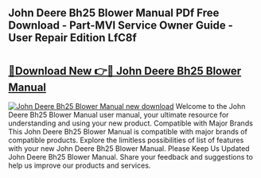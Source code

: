 ## John Deere Bh25 Blower Manual PDf Free Download - Part-MVl Service Owner Guide - User Repair Edition LfC8f

# <h2><a href="http://bc91785.oget.top/?id=John+Deere+Bh25+Blower+Manual">🔗Download New 👉🔴 John Deere Bh25 Blower Manual</a></h2>

[![John Deere Bh25 Blower Manual new download](https://i.imgur.com/5g1atiW.png)](http://bc91785.oget.top/?id=John+Deere+Bh25+Blower+Manual)
Welcome to the John Deere Bh25 Blower Manual user manual, your ultimate resource for understanding and using your new product. Compatible with Major Brands This John Deere Bh25 Blower Manual is compatible with major brands of compatible products. Explore the limitless possibilities of list of features with your new John Deere Bh25 Blower Manual. Please Keep Us Updated John Deere Bh25 Blower Manual. Share your feedback and suggestions to help us improve our products and services.
